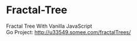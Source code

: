 # Fractal-Tree
Fractal Tree With Vanilla JavaScript  
Go Project: http://u33549.somee.com/fractalTrees/
